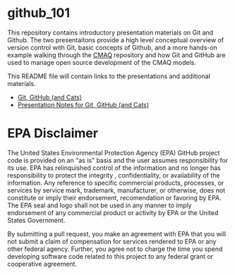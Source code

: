 # github_101

This repository contains introductory presentation materials on Git and Github.  The two presentaitons provide a high level conceptual overview of version control with Git, basic concepts of Github, and a more hands-on example walking through the [CMAQ](https://github.com/USEPA/cmaq) repository and how Git and GitHub are used to manage open source development of the CMAQ models.

This README file will contain links to the presentations and additional materials.  

- [Git, GitHub (and Cats)]()
- [Presentation Notes for Git, GitHub (and Cats)]()

# EPA Disclaimer

The United States Environmental Protection Agency (EPA) GitHub project code is provided on an "as is" basis and the user assumes responsibility for its use. EPA has relinquished control of the information and no longer has responsibility to protect the integrity , confidentiality, or availability of the information. Any reference to specific commercial products, processes, or services by service mark, trademark, manufacturer, or otherwise, does not constitute or imply their endorsement, recomendation or favoring by EPA. The EPA seal and logo shall not be used in any manner to imply endorsement of any commercial product or activity by EPA or the United States Government.

By submitting a pull request, you make an agreement with EPA that you will not submit a claim of compensation for services rendered to EPA or any other federal agency.  Further, you agree not to charge the time you spend developing software code related to this project to any federal grant or cooperative agreement.